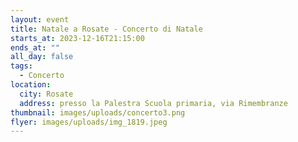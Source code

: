 ```yaml
---
layout: event
title: Natale a Rosate - Concerto di Natale
starts_at: 2023-12-16T21:15:00
ends_at: ""
all_day: false
tags:
  - Concerto
location:
  city: Rosate
  address: presso la Palestra Scuola primaria, via Rimembranze
thumbnail: images/uploads/concerto3.png
flyer: images/uploads/img_1819.jpeg
---
```

